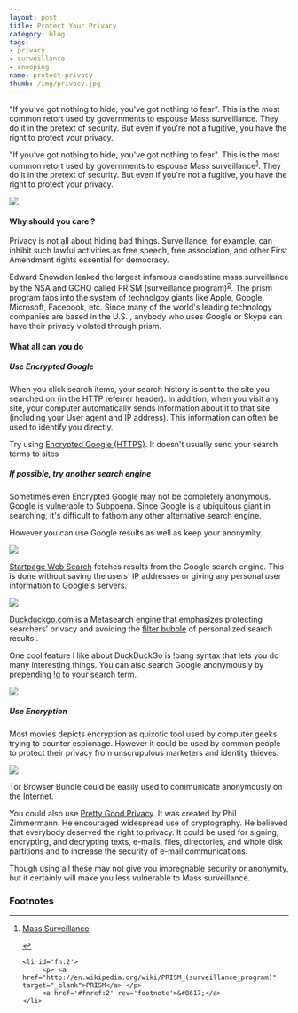 ```yaml
---
layout: post
title: Protect Your Privacy 
category: blog
tags:
- privacy 
- surveillance
- snooping 
name: protect-privacy
thumb: /img/privacy.jpg
---
```


"If you've got nothing to hide, you've got nothing to fear". This is the most common retort used by governments to espouse Mass surveillance. They do it in the pretext of security. But even if you're not a fugitive, you have the right to protect your privacy.<!-- truncate_here -->


"If you've got nothing to hide, you've got nothing to fear". This is the most common retort used by governments to espouse Mass surveillance<sup id='fnref:1'><a href='#fn:1' rel='footnote'>1</a></sup>. They do it in the pretext of security. But even if you're not a fugitive, you have the right to protect your privacy. 

<img src="{{ root_url }}/img/privacy.jpg" >

#### Why should you care ? 

Privacy is not all about hiding bad things. Surveillance, for example, can inhibit such lawful activities as free speech, free association, and other First Amendment rights essential for democracy.

Edward Snowden leaked the largest infamous clandestine mass surveillance by the NSA and GCHQ called PRISM (surveillance program)<sup id='fnref:2'><a href='#fn:2' rel='footnote'>2</a></sup>. The prism program taps into the system of technolgoy giants like Apple, Google, Microsoft, Facebook, etc. Since many of the world's leading technology companies are based in the U.S. , anybody who uses Google or Skype can have their privacy violated through prism. 


#### What all can you do

##### Use Encrypted Google

When you click search items, your search history is sent to the site you searched on (in the HTTP referrer header). In addition, when you visit any site, your computer automatically sends information about it to that site (including your User agent and IP address). This information can often be used to identify you directly.

Try using <a href="https://encrypted.google.com" target="_blank">Encrypted Google (HTTPS)</a>. It doesn't usually send your search terms to sites

##### If possible, try another search engine

Sometimes even Encrypted Google may not be completely anonymous. Google is vulnerable to Subpoena. Since Google is a ubiquitous giant in searching, it's difficult to fathom any other alternative search engine. 

However you can use Google results as well as keep your anonymity. 

<img src="{{ root_url }}/img/start_page.png" >

<a href="https://startpage.com/" target="_blank">Startpage Web Search</a> fetches results from the Google search engine. This is done without saving the users' IP addresses or giving any personal user information to Google's servers.

<img src="{{ root_url }}/img/ddg.png" >

<a href="https://duckduckgo.com/" target="_blank">Duckduckgo.com</a> is a Metasearch engine that emphasizes protecting searchers' privacy and avoiding the <a href="http://en.wikipedia.org/wiki/Filter_bubble" target="_blank">filter bubble</a> of personalized search results . 

One cool feature I like about DuckDuckGo is !bang syntax that lets you do many interesting things. You can also search Google anonymously by prepending !g to your search term.

<img src="{{ root_url }}/img/ddg_search.png" >

##### Use Encryption

Most movies depicts encryption as quixotic tool used by computer geeks trying to counter espionage. However it could be used by common people to protect their privacy from unscrupulous marketers and identity thieves.  

<img src="{{ root_url }}/img/tor_bundle.jpg" >

Tor Browser Bundle could be easily used to communicate anonymously on the Internet.

You could also use <a href="http://en.wikipedia.org/wiki/Pretty_Good_Privacy" target="_blank">Pretty Good Privacy</a>. It was created by Phil Zimmermann. He encouraged widespread use of cryptography. He believed that everybody deserved the right to privacy. It could be used for signing, encrypting, and decrypting texts, e-mails, files, directories, and whole disk partitions and to increase the security of e-mail communications. 

Though using all these may not give you impregnable security or anonymity, but it certainly will make you less vulnerable to Mass surveillance. 


<div class='footnotes'><h3>Footnotes</h3><hr />
  <ol>
    <li id='fn:1'>
         <p> <a href="http://en.wikipedia.org/wiki/Mass_surveillance" target="_blank">Mass Surveillance</a> </p>
         <a href='#fnref:1' rev='footnote'>&#8617;</a>
    </li>

    <li id='fn:2'>
         <p> <a href="http://en.wikipedia.org/wiki/PRISM_(surveillance_program)" target="_blank">PRISM</a> </p>
         <a href='#fnref:2' rev='footnote'>&#8617;</a>
    </li>

  </ol>
</div>


